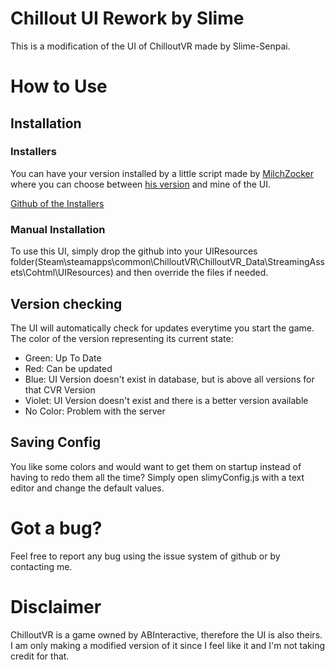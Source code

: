 # Chillout UI Rework by Slime
This is a modification of the UI of ChilloutVR made by Slime-Senpai.

# How to Use
## Installation
### Installers
You can have your version installed by a little script made by [MilchZocker](https://github.com/MilchZocker) where you can choose between [his version](https://github.com/MilchZocker/ChillouVR-Dark-UI) and mine of the UI.

[Github of the Installers](https://github.com/MilchZocker/ChillouVR-Dark-UI/tree/Auto-Installers)

### Manual Installation
To use this UI, simply drop the github into your UIResources folder(Steam\steamapps\common\ChilloutVR\ChilloutVR_Data\StreamingAssets\Cohtml\UIResources)
and then override the files if needed.

## Version checking
The UI will automatically check for updates everytime you start the game. The color of the version representing its current state:
- Green: Up To Date
- Red: Can be updated
- Blue: UI Version doesn't exist in database, but is above all versions for that CVR Version
- Violet: UI Version doesn't exist and there is a better version available
- No Color: Problem with the server

## Saving Config
You like some colors and would want to get them on startup instead of having to redo them all the time? Simply open slimyConfig.js with a text editor and change the default values.

# Got a bug?
Feel free to report any bug using the issue system of github or by contacting me.

# Disclaimer
ChilloutVR is a game owned by ABInteractive, therefore the UI is also theirs.
I am only making a modified version of it since I feel like it and I'm not taking credit for that.
